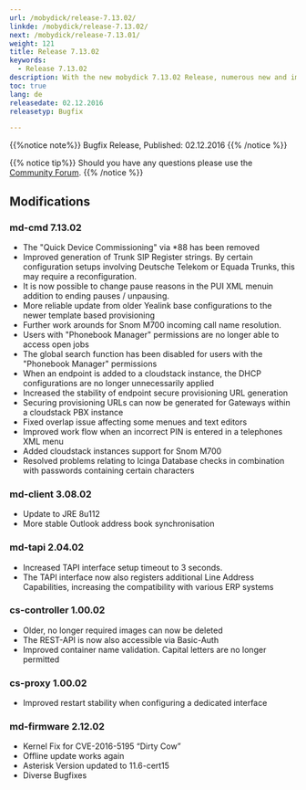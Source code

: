 ```yaml
---
url: /mobydick/release-7.13.02/
linkde: /mobydick/release-7.13.02/
next: /mobydick/release-7.13.01/
weight: 121
title: Release 7.13.02
keywords:
  - Release 7.13.02
description: With the new mobydick 7.13.02 Release, numerous new and improved functions are now available.
toc: true
lang: de
releasedate: 02.12.2016
releasetyp: Bugfix

---
```


{{%notice note%}}
Bugfix Release, Published: 02.12.2016
{{% /notice %}}

{{% notice tip%}}
Should you have any questions please use the [Community Forum](http://community.pascom.net/forum.php?langid=6 "Visit our Forum").
{{% /notice %}}

## Modifications

### md-cmd 7.13.02

* The "Quick Device Commissioning" via *88 has been removed
* Improved generation of Trunk SIP Register strings. By certain configuration setups involving Deutsche Telekom or Equada Trunks, this may require a reconfiguration.
* It is now possible to change pause reasons in the PUI XML menuin addition to ending pauses / unpausing.
* More reliable update from older Yealink base configurations to the newer template based provisioning
* Further work arounds for Snom M700 incoming call name resolution.
* Users with "Phonebook Manager" permissions are no longer able to access open jobs
* The global search function has been disabled for users with the "Phonebook Manager" permissions
* When an endpoint is added to a cloudstack instance, the DHCP configurations are no longer unnecessarily applied
* Increased the stability of endpoint secure provisioning URL generation 
* Securing provisioning URLs can now be generated for Gateways within a cloudstack PBX instance
* Fixed overlap issue affecting some menues and text editors
* Improved work flow when an incorrect PIN is entered in a telephones XML menu
* Added cloudstack instances support for Snom M700
* Resolved problems relating to Icinga Database checks in combination with passwords containing certain characters

### md-client 3.08.02

* Update to JRE 8u112
* More stable Outlook address book synchronisation

### md-tapi 2.04.02

* Increased TAPI interface setup timeout to 3 seconds.
* The TAPI interface now also registers additional Line Address Capabilities, increasing the compatibility with various ERP systems

### cs-controller 1.00.02

* Older, no longer required images can now be deleted
* The REST-API is now also accessible via Basic-Auth
* Improved container name validation. Capital letters are no longer permitted

### cs-proxy 1.00.02

* Improved restart stability when configuring a dedicated interface

### md-firmware 2.12.02

* Kernel Fix for CVE-2016-5195 “Dirty Cow”
* Offline update works again
* Asterisk Version updated to 11.6-cert15
* Diverse Bugfixes